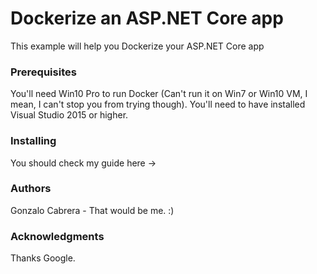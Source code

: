# Dockerize an ASP.NET Core app

This example will help you Dockerize your ASP.NET Core app

### Prerequisites

You'll need Win10 Pro to run Docker (Can't run it on Win7 or Win10 VM, I mean, I can't stop you from trying though).
You'll need to have installed Visual Studio 2015 or higher.

### Installing 

You should check my guide here -> 

### Authors

Gonzalo Cabrera - That would be me. :)

### Acknowledgments

Thanks Google.